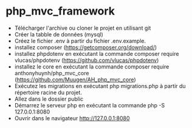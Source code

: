 # php_mvc_framework

* Télécharger l'archive ou cloner le projet en utilisant git
* Créer la tabble de données (mysql)
* Créez le fichier .env à partir du fichier .env.example.
* installez composer (https://getcomposer.org/download/)
* installez phpdotenv en exécutant la commande composer require vlucas/phpdotenv (https://github.com/vlucas/phpdotenv)
* installez le core en exécutant la commande composer require anthonyhuynh/php_mvc_core (https://github.com/Muugen/AH_php_mvc_core) 
* Exécutez les migrations en exécutant php migrations.php à partir du répertoire racine du projet.
* Allez dans le dossier public
* Démarrez le serveur php en exécutant la commande php -S 127.0.0.1:8080
* Ouvrir dans le navigateur http://127.0.0.1:8080

